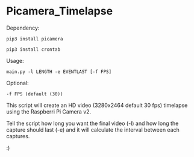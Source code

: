 # Picamera_Timelapse


Dependency:

`pip3 install picamera`

`pip3 install crontab`

Usage: 

`main.py -l LENGTH -e EVENTLAST [-f FPS]`

Optional: 

`-f FPS (default (30))`


This script will create an HD video (3280x2464 default 30 fps) timelapse using the Raspberri Pi Camera v2. 

Tell the script how long you want the final video (-l) and how long the capture should last (-e) and it will calculate the interval between each captures.

:)


